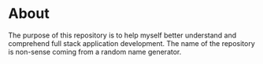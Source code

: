 # About
The purpose of this repository is to help myself better understand and comprehend full stack application development. The name of the repository is non-sense coming from a random name generator.
